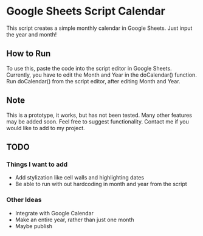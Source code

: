 # Google Sheets Script Calendar
This script creates a simple monthly calendar in Google Sheets. Just input the year and month!

## How to Run
To use this, paste the code into the script editor in Google Sheets. Currently, you have to edit the Month and Year in the doCalendar() function. Run doCalendar() from the script editor, after editing Month and Year.

## Note
This is a prototype, it works, but has not been tested. Many other features may be added soon. Feel free to suggest functionality. Contact me if you would like to add to my project.

## TODO
### Things I want to add
- Add stylization like cell walls and highlighting dates
- Be able to run with out hardcoding in month and year from the script
### Other Ideas
- Integrate with Google Calendar
- Make an entire year, rather than just one month
- Maybe publish
